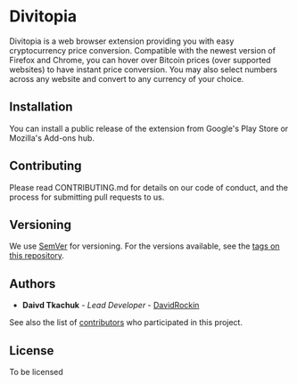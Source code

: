 # Divitopia

Divitopia is a web browser extension providing you with easy cryptocurrency price conversion. Compatible with the newest version of Firefox and Chrome, you can hover over Bitcoin prices (over supported websites) to have instant price conversion. You may also select numbers across any website and convert to any currency of your choice.

## Installation

You can install a public release of the extension from Google's Play Store or Mozilla's Add-ons hub.

## Contributing

Please read CONTRIBUTING.md for details on our code of conduct, and the process for submitting pull requests to us.

## Versioning

We use [SemVer](http://semver.org/) for versioning. For the versions available, see the [tags on this repository](https://github.com/davidrockin/divitopia-extension/tags).

## Authors

* **Daivd Tkachuk** - *Lead Developer* - [DavidRockin](https://github.com/DavidRockin)

See also the list of [contributors](https://github.com/davidrockin/divitopia-extension/contributors) who participated in this project.

## License

To be licensed
